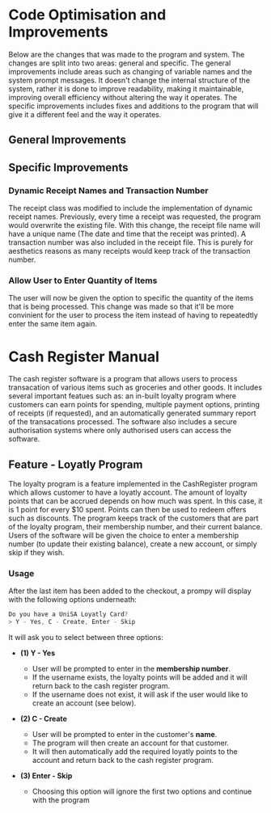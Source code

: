 # Code Optimisation and Improvements
Below are the changes that was made to the program and system. The changes are split into two areas: general and specific. The general improvements include areas such as changing of variable names and the system prompt messages. It doesn't change the internal structure of the system, rather it is done to improve readability, making it maintainable, improving overall efficiency without altering the way it operates. The specific improvements includes fixes and additions to the program that will give it a different feel and the way it operates. 

## General Improvements

## Specific Improvements

### Dynamic Receipt Names and Transaction Number
The receipt class was modified to include the implementation of dynamic receipt names. Previously, every time a receipt was requested, the program would overwrite the existing file. With this change, the receipt file name will have a unique name (The date and time that the receipt was printed). A transaction number was also included in the receipt file. This is purely for aesthetics reasons as many receipts would keep track of the transaction number. 

### Allow User to Enter Quantity of Items
The user will now be given the option to specific the quantity of the items that is being processed. This change was made so that it'll be more convinient for the user to process the item instead of having to repeatedtly enter the same item again. 

# Cash Register Manual  
The cash register software is a program that allows users to process transacation of various items such as groceries and other goods. It includes several important featues such as: an in-built loyalty program where customers can earn points for spending, multiple payment options, printing of receipts (if requested), and an automatically generated summary report of the transacations processed. The software also includes a secure authorisation systems where only authorised users can access the software. 



## Feature - Loyatly Program
The loyalty program is a feature implemented in the CashRegister program which allows customer to have a loyatly account. The amount of loyalty points that can be accrued depends on how much was spent. In this case, it is 1 point for every $10 spent. Points can then be used to redeem offers such as discounts. The program keeps track of the customers that are part of the loyalty program, their membership number, and their current balance. Users of the software will be given the choice to enter a membership number (to update their existing balance), create a new account, or simply skip if they wish.

### Usage

After the last item has been added to the checkout, a prompy will display with the following options underneath:

```java
Do you have a UniSA Loyatly Card?
> Y - Yes, C - Create, Enter - Skip
```
It will ask you to select between three options:
*  **(1) Y - Yes**
    * User will be prompted to enter in the **membership number**.
    * If the username exists, the loyalty points will be added and it will return back to the cash register program.
    * If the username does not exist, it will ask if the user would like to create an account (see below).
    
*  **(2) C - Create**
    * User will be prompted to enter in the customer's **name**.
    * The program will then create an account for that customer.
    * It will then automatically add the required loyatly points to the account and return back to the cash register program.

*  **(3) Enter - Skip**
    * Choosing this option will ignore the first two options and continue with the program

